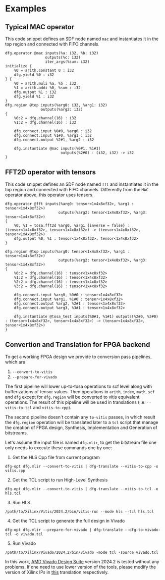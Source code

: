 # Examples

## Typical MAC operator
This code snippet defines an SDF node named `mac` and instantiates it in the top region and connected with FIFO channels.

```
dfg.operator @mac inputs(%a: i32, %b: i32)
                  outputs(%c: i32)
                  iter_args(%sum: i32)
initialize {
    %0 = arith.constant 0 : i32
    dfg.yield %0 : i32
} {
    %0 = arith.muli %a, %b : i32
    %1 = arith.addi %0, %sum : i32
    dfg.output %1 : i32
    dfg.yield %1 : i32
}
dfg.region @top inputs(%arg0: i32, %arg1: i32)
                outputs(%arg2: i32)
{
    %0:2 = dfg.channel(16) : i32
    %1:2 = dfg.channel(16) : i32

    dfg.connect.input %0#0, %arg0 : i32
    dfg.connect.input %1#0, %arg1 : i32
    dfg.connect.output %2#1, %arg2 : i32

    dfg.instantiate @mac inputs(%0#1, %1#1) 
                         outputs(%2#0) : (i32, i32) -> i32
}
```

## FFT2D operator with tensors
This code snippet defines an SDF node named `fft` and instantiates it in the top region and connected with FIFO channels. Differently from the `MAC` operator above, this operator uses tensors.

```
dfg.operator @fft inputs(%arg0: tensor<1x4x8xf32>, %arg1 : tensor<1x4x8xf32>)
                        outputs(%arg2: tensor<1x4x8xf32>, %arg3: tensor<1x4x8xf32>)
{
    %0, %1 = tosa.fft2d %arg0, %arg1 {inverse = false} : (tensor<1x4x8xf32>, tensor<1x4x8xf32>) -> (tensor<1x4x8xf32>, tensor<1x4x8xf32>)
    dfg.output %0, %1 : tensor<1x4x8xf32>, tensor<1x4x8xf32>
}

dfg.region @top inputs(%arg0: tensor<1x4x8xf32>, %arg1 : tensor<1x4x8xf32>)
                        outputs(%arg2: tensor<1x4x8xf32>, %arg3: tensor<1x4x8xf32>)
{
    %0:2 = dfg.channel(16) : tensor<1x4x8xf32>
    %1:2 = dfg.channel(16) : tensor<1x4x8xf32>
    %2:2 = dfg.channel(16) : tensor<1x4x8xf32>
    %3:2 = dfg.channel(16) : tensor<1x4x8xf32>

    dfg.connect.input %arg0, %0#0 : tensor<1x4x8xf32>
    dfg.connect.input %arg1, %1#0 : tensor<1x4x8xf32>
    dfg.connect.output %arg2, %2#1 : tensor<1x4x8xf32>
    dfg.connect.output %arg3, %3#1 : tensor<1x4x8xf32>

    dfg.instantiate @tosa_test inputs(%0#1, %1#1) outputs(%2#0, %3#0) : (tensor<1x4x8xf32>, tensor<1x4x8xf32>) -> (tensor<1x4x8xf32>, tensor<1x4x8xf32>)
}
```

## Convertion and Translation for FPGA backend
To get a working FPGA design we provide to conversion pass pipelines, which are
1. `--convert-to-vitis`
2. `--prepare-for-vivado`

The first pipeline will lower up-to-tosa operations to scf level along with bufferizations of tensor values. Then operations in `arith`, `index`, `math`, `scf` and `dfg` except for `dfg.region` will be converted to vitis equivalent operations. The result of this pipeline will be used in translations (i.e. `--vitis-to-tcl` and `vitis-to-cpp`).

The second pipeline doesn't contain any `to-vitis` passes, in which result the `dfg.region` operation will be translated later to a `tcl` script that manage the creation of FPGA design, Synthesis, Implementation and Generation of bitstreams.

Let's assume the input file is named `dfg.mlir`, to get the bitstream file one only needs to execute these commands one by one:

1. Get the HLS Cpp file from current program
```
dfg-opt dfg.mlir --convert-to-vitis | dfg-translate --vitis-to-cpp -o vitis.cpp
```
2. Get the TCL script to run High-Level Synthesis
```
dfg-opt dfg.mlir --convert-to-vitis | dfg-translate --vitis-to-tcl -o hls.tcl
```
3. Run HLS
```
/path/to/Xilinx/Vitis/2024.2/bin/vitis-run --mode hls --tcl hls.tcl
```
4. Get the TCL script to generate the full design in Vivado
```
dfg-opt dfg.mlir --prepare-for-vivado | dfg-translate --dfg-to-vivado-tcl -o vivado.tcl
```
5. Run Vivado
```
/path/to/Xilinx/Vivado/2024.2/bin/vivado -mode tcl -source vivado.tcl
```

In this work, [AMD Vivado Design Suite](https://www.amd.com/en/products/software/adaptive-socs-and-fpgas/vivado.html) version 2024.2 is tested without any problems. If one need to use lower version of the tools, please modify the version of Xilinx IPs in [this](../lib/Target/VivadoTcl/TranslateToVivadoTcl.cpp) translation respectively.

